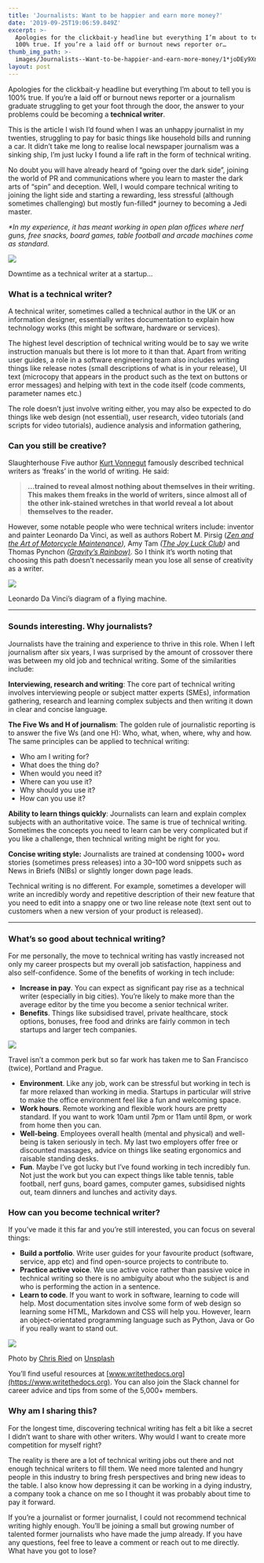 ```yaml
---
title: 'Journalists: Want to be happier and earn more money?'
date: '2019-09-25T19:06:59.849Z'
excerpt: >-
  Apologies for the clickbait-y headline but everything I’m about to tell you is
  100% true. If you’re a laid off or burnout news reporter or…
thumb_img_path: >-
  images/Journalists--Want-to-be-happier-and-earn-more-money/1*joDEy9XnLl4BmkItQaVbtA.jpeg
layout: post
---
```

Apologies for the clickbait-y headline but everything I’m about to tell you is 100% true. If you’re a laid off or burnout news reporter or a journalism graduate struggling to get your foot through the door, the answer to your problems could be becoming a **technical writer**.

This is the article I wish I’d found when I was an unhappy journalist in my twenties, struggling to pay for basic things like household bills and running a car. It didn’t take me long to realise local newspaper journalism was a sinking ship, I’m just lucky I found a life raft in the form of technical writing.

No doubt you will have already heard of “going over the dark side”, joining the world of PR and communications where you learn to master the dark arts of “spin” and deception. Well, I would compare technical writing to joining the light side and starting a rewarding, less stressful (although sometimes challenging) but mostly fun-filled\* journey to becoming a Jedi master.

*\*In my experience, it has meant working in open plan offices where nerf guns, free snacks, board games, table football and arcade machines come as standard.*

![](/images/Journalists--Want-to-be-happier-and-earn-more-money/1*joDEy9XnLl4BmkItQaVbtA.jpeg)

<figcaption>Downtime as a technical writer at a&nbsp;startup…</figcaption>

### What is a technical writer?

A technical writer, sometimes called a technical author in the UK or an information designer, essentially writes documentation to explain how technology works (this might be software, hardware or services).

The highest level description of technical writing would be to say we write instruction manuals but there is lot more to it than that. Apart from writing user guides, a role in a software engineering team also includes writing things like release notes (small descriptions of what is in your release), UI text (microcopy that appears in the product such as the text on buttons or error messages) and helping with text in the code itself (code comments, parameter names etc.)

The role doesn’t just involve writing either, you may also be expected to do things like web design (not essential), user research, video tutorials (and scripts for video tutorials), audience analysis and information gathering,

### Can you still be creative?

Slaughterhouse Five author [Kurt Vonnegut](https://en.wikipedia.org/wiki/Kurt_Vonnegut "Kurt Vonnegut") famously described technical writers as ‘freaks’ in the world of writing. He said:

> **…trained to reveal almost nothing about themselves in their writing. This makes them freaks in the world of writers, since almost all of the other ink-stained wretches in that world reveal a lot about themselves to the reader.**

However, some notable people who were technical writers include: inventor and painter Leonardo Da Vinci, as well as authors Robert M. Pirsig ([*Zen and the Art of Motorcycle Maintenance*](https://en.wikipedia.org/wiki/Zen_and_the_Art_of_Motorcycle_Maintenance)*),* Amy Tam *(*[*The Joy Luck Club*](https://en.wikipedia.org/wiki/The_Joy_Luck_Club_%28novel%29)*)* and Thomas Pynchon *(*[*Gravity’s Rainbow)*](https://en.wikipedia.org/wiki/Gravity%27s_Rainbow)*.* So I think it’s worth noting that choosing this path doesn’t necessarily mean you lose all sense of creativity as a writer.

![](/images/Journalists--Want-to-be-happier-and-earn-more-money/0*-T8QFJ_ND-FwFqAj.jpg)

<figcaption>Leonardo Da Vinci’s diagram of a flying&nbsp;machine.</figcaption>

* * *

### Sounds interesting. Why journalists?

Journalists have the training and experience to thrive in this role. When I left journalism after six years, I was surprised by the amount of crossover there was between my old job and technical writing. Some of the similarities include:

**Interviewing, research and writing**: The core part of technical writing involves interviewing people or subject matter experts (SMEs), information gathering, research and learning complex subjects and then writing it down in clear and concise language.

**The Five Ws and H of journalism**: The golden rule of journalistic reporting is to answer the five Ws (and one H): Who, what, when, where, why and how. The same principles can be applied to technical writing:

*   Who am I writing for?
*   What does the thing do?
*   When would you need it?
*   Where can you use it?
*   Why should you use it?
*   How can you use it?

**Ability to learn things quickly**: Journalists can learn and explain complex subjects with an authoritative voice. The same is true of technical writing. Sometimes the concepts you need to learn can be very complicated but if you like a challenge, then technical writing might be right for you.

**Concise writing style:** Journalists are trained at condensing 1000+ word stories (sometimes press releases) into a 30–100 word snippets such as News in Briefs (NIBs) or slightly longer down page leads.

Technical writing is no different. For example, sometimes a developer will write an incredibly wordy and repetitive description of their new feature that you need to edit into a snappy one or two line release note (text sent out to customers when a new version of your product is released).

* * *

### What’s so good about technical writing?

For me personally, the move to technical writing has vastly increased not only my career prospects but my overall job satisfaction, happiness and also self-confidence. Some of the benefits of working in tech include:

*   **Increase in pay**. You can expect as significant pay rise as a technical writer (especially in big cities). You’re likely to make more than the average editor by the time you become a senior technical writer.
*   **Benefits**. Things like subsidised travel, private healthcare, stock options, bonuses, free food and drinks are fairly common in tech startups and larger tech companies.

![](/images/Journalists--Want-to-be-happier-and-earn-more-money/1*AzLc4AgBEQ1JOiwvEwXkEQ.jpeg)

<figcaption>Travel isn’t a common perk but so far work has taken me to San Francisco (twice), Portland and&nbsp;Prague.</figcaption>

*   **Environment**. Like any job, work can be stressful but working in tech is far more relaxed than working in media. Startups in particular will strive to make the office environment feel like a fun and welcoming space.
*   **Work hours**. Remote working and flexible work hours are pretty standard. If you want to work 10am until 7pm or 11am until 8pm, or work from home then you can.
*   **Well-being**. Employees overall health (mental and physical) and well-being is taken seriously in tech. My last two employers offer free or discounted massages, advice on things like seating ergonomics and raisable standing desks.
*   **Fun**. Maybe I’ve got lucky but I’ve found working in tech incredibly fun. Not just the work but you can expect things like table tennis, table football, nerf guns, board games, computer games, subsidised nights out, team dinners and lunches and activity days.

### How can you become technical writer?

If you’ve made it this far and you’re still interested, you can focus on several things:

*   **Build a portfolio**. Write user guides for your favourite product (software, service, app etc) and find open-source projects to contribute to.
*   **Practice active voice**. We use active voice rather than passive voice in technical writing so there is no ambiguity about who the subject is and who is performing the action in a sentence.
*   **Learn to code**. If you want to work in software, learning to code will help. Most documentation sites involve some form of web design so learning some HTML, Markdown and CSS will help you. However, learn an object-orientated programming language such as Python, Java or Go if you really want to stand out.

![](/images/Journalists--Want-to-be-happier-and-earn-more-money/1*XXI-kg18liPn4XcfZmoqQQ.jpeg)

<figcaption>Photo by <a href="https://unsplash.com/@cdr6934?utm_source=unsplash&amp;utm_medium=referral&amp;utm_content=creditCopyText" data-href="https://unsplash.com/@cdr6934?utm_source=unsplash&amp;utm_medium=referral&amp;utm_content=creditCopyText" class="markup--anchor markup--figure-anchor" rel="noopener" target="_blank">Chris Ried</a> on&nbsp;<a href="https://unsplash.com/s/photos/coding?utm_source=unsplash&amp;utm_medium=referral&amp;utm_content=creditCopyText" data-href="https://unsplash.com/s/photos/coding?utm_source=unsplash&amp;utm_medium=referral&amp;utm_content=creditCopyText" class="markup--anchor markup--figure-anchor" rel="noopener" target="_blank">Unsplash</a></figcaption>

You’ll find useful resources at [www.writethedocs.org](https://www.writethedocs.org). You can also join the Slack channel for career advice and tips from some of the 5,000+ members.

### Why am I sharing this?

For the longest time, discovering technical writing has felt a bit like a secret I didn’t want to share with other writers. Why would I want to create more competition for myself right?

The reality is there are a lot of technical writing jobs out there and not enough technical writers to fill them. We need more talented and hungry people in this industry to bring fresh perspectives and bring new ideas to the table. I also know how depressing it can be working in a dying industry, a company took a chance on me so I thought it was probably about time to pay it forward.

If you’re a journalist or former journalist, I could not recommend technical writing highly enough. You’ll be joining a small but growing number of talented former journalists who have made the jump already. If you have any questions, feel free to leave a comment or reach out to me directly. What have you got to lose?
